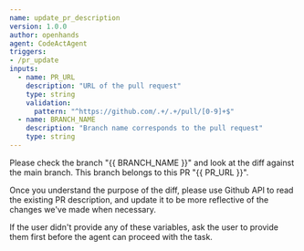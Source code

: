 ```yaml
---
name: update_pr_description
version: 1.0.0
author: openhands
agent: CodeActAgent
triggers:
- /pr_update
inputs:
  - name: PR_URL
    description: "URL of the pull request"
    type: string
    validation:
      pattern: "^https://github.com/.+/.+/pull/[0-9]+$"
  - name: BRANCH_NAME
    description: "Branch name corresponds to the pull request"
    type: string
---
```


Please check the branch "{{ BRANCH_NAME }}" and look at the diff against the main branch. This branch belongs to this PR "{{ PR_URL }}".

Once you understand the purpose of the diff, please use Github API to read the existing PR description, and update it to be more reflective of the changes we've made when necessary.

If the user didn't provide any of these variables, ask the user to provide them first before the agent can proceed with the task.
